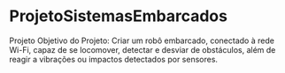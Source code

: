 # ProjetoSistemasEmbarcados
Projeto Objetivo do Projeto: Criar um robô embarcado, conectado à rede Wi-Fi, capaz de se locomover, detectar e desviar de obstáculos, além de reagir a vibrações ou impactos detectados por sensores.
